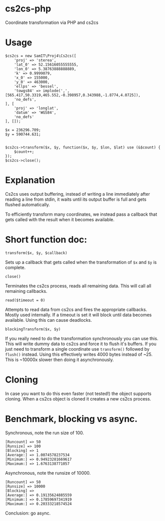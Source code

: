 # cs2cs-php
Coordinate transformation via PHP and cs2cs

# Usage
````
$cs2cs = new SamIT\Proj4\Cs2cs([
    'proj' => 'sterea',
    'lat_0' => 52.15616055555555,
    'lon_0' => 5.38763888888889,
    'k' => 0.9999079,
    'x_0' => 155000,
    'y_0' => 463000,
    'ellps' => 'bessel',
    'towgs84' => implode(',', [565.417,50.3319,465.552,-0.398957,0.343988,-1.8774,4.0725]),
    'no_defs',
], [
    'proj' => 'longlat',
    'datum' => 'WGS84',
    'no_defs'
], []);

$x = 236296.709;
$y = 590744.631;


$cs2cs->transform($x, $y, function($x, $y, $lon, $lat) use (&$count) {
    $count++;
});
$cs2cs->close();
````

# Explanation
Cs2cs uses output buffering, instead of writing a line immediately after reading a line from stdin, it waits until its output buffer is full and gets flushed automatically.

To efficiently transform many coordinates, we instead pass a callback that gets called with the result when it becomes available.

# Short function doc:
````
transform($x, $y, $callback)
````
Sets up a callback that gets called when the transformation of `$x` and `$y` is complete.

````
close()
````
Terminates the cs2cs process, reads all remaining data. This will call all remaining callbacks.

````
read($timeout = 0)
````
Attempts to read data from cs2cs and fires the appropriate callbacks. Mostly used internally.
If a timeout is set it will block until data becomes available.
Using this can cause deadlocks.
````
blockingTransform($x, $y)
````
If you really need to do the transformation synchronously you can use this.
This will write dummy data to cs2cs and force it to flush it's buffers.
If you just need to transform a single coordinate use `transform()` followed by `flush()` instead.
Using this effectively writes 4000 bytes instead of ~25. This is ~10000x slower then doing it asynchronously.

# Cloning
In case you want to do this even faster (not tested!) the object supports cloning.
When a cs2cs object is cloned it creates a new cs2cs process.

# Benchmark, blocking vs async.
Synchronous, note the run size of 100.
````
[Runcount] => 50
[Runsize] => 100
[Blocking] => 1
[Average:] => 1.0074578237534
[Minimum:] => 0.94923281669617
[Maximum:] => 1.6763138771057
````
Asynchronous, note the runsize of 10000.

````
[Runcount] => 50
[Runsize] => 10000
[Blocking] =>
[Average:] => 0.19135624885559
[Minimum:] => 0.17859697341919
[Maximum:] => 0.20333218574524
````

Conclusion: go async.
